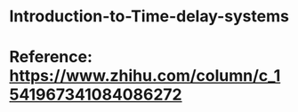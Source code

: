 # Introduction-to-Time-delay-systems
# Reference: https://www.zhihu.com/column/c_1541967341084086272
